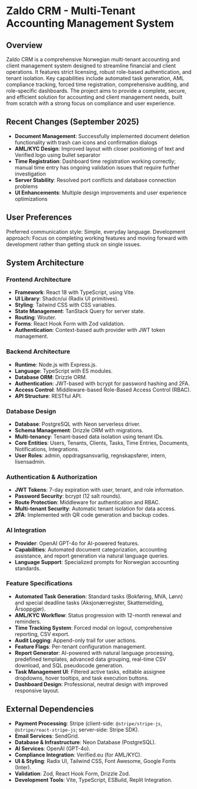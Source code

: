 # Zaldo CRM - Multi-Tenant Accounting Management System

## Overview
Zaldo CRM is a comprehensive Norwegian multi-tenant accounting and client management system designed to streamline financial and client operations. It features strict licensing, robust role-based authentication, and tenant isolation. Key capabilities include automated task generation, AML compliance tracking, forced time registration, comprehensive auditing, and role-specific dashboards. The project aims to provide a complete, secure, and efficient solution for accounting and client management needs, built from scratch with a strong focus on compliance and user experience.

## Recent Changes (September 2025)
- **Document Management**: Successfully implemented document deletion functionality with trash can icons and confirmation dialogs
- **AML/KYC Design**: Improved layout with closer positioning of text and Verified logo using bullet separator
- **Time Registration**: Dashboard time registration working correctly; manual time entry has ongoing validation issues that require further investigation
- **Server Stability**: Resolved port conflicts and database connection problems
- **UI Enhancements**: Multiple design improvements and user experience optimizations

## User Preferences
Preferred communication style: Simple, everyday language.
Development approach: Focus on completing working features and moving forward with development rather than getting stuck on single issues.

## System Architecture

### Frontend Architecture
- **Framework**: React 18 with TypeScript, using Vite.
- **UI Library**: Shadcn/ui (Radix UI primitives).
- **Styling**: Tailwind CSS with CSS variables.
- **State Management**: TanStack Query for server state.
- **Routing**: Wouter.
- **Forms**: React Hook Form with Zod validation.
- **Authentication**: Context-based auth provider with JWT token management.

### Backend Architecture
- **Runtime**: Node.js with Express.js.
- **Language**: TypeScript with ES modules.
- **Database ORM**: Drizzle ORM.
- **Authentication**: JWT-based with bcrypt for password hashing and 2FA.
- **Access Control**: Middleware-based Role-Based Access Control (RBAC).
- **API Structure**: RESTful API.

### Database Design
- **Database**: PostgreSQL with Neon serverless driver.
- **Schema Management**: Drizzle ORM with migrations.
- **Multi-tenancy**: Tenant-based data isolation using tenant IDs.
- **Core Entities**: Users, Tenants, Clients, Tasks, Time Entries, Documents, Notifications, Integrations.
- **User Roles**: admin, oppdragsansvarlig, regnskapsfører, intern, lisensadmin.

### Authentication & Authorization
- **JWT Tokens**: 7-day expiration with user, tenant, and role information.
- **Password Security**: bcrypt (12 salt rounds).
- **Route Protection**: Middleware for authentication and RBAC.
- **Multi-tenant Security**: Automatic tenant isolation for data access.
- **2FA**: Implemented with QR code generation and backup codes.

### AI Integration
- **Provider**: OpenAI GPT-4o for AI-powered features.
- **Capabilities**: Automated document categorization, accounting assistance, and report generation via natural language queries.
- **Language Support**: Specialized prompts for Norwegian accounting standards.

### Feature Specifications
- **Automated Task Generation**: Standard tasks (Bokføring, MVA, Lønn) and special deadline tasks (Aksjonærregister, Skattemelding, Årsoppgjør).
- **AML/KYC Workflow**: Status progression with 12-month renewal and reminders.
- **Time Tracking System**: Forced modal on logout, comprehensive reporting, CSV export.
- **Audit Logging**: Append-only trail for user actions.
- **Feature Flags**: Per-tenant configuration management.
- **Report Generator**: AI-powered with natural language processing, predefined templates, advanced data grouping, real-time CSV download, and SQL pseudocode generation.
- **Task Management UI**: Filtered active tasks, editable assignee dropdowns, hover tooltips, and task execution buttons.
- **Dashboard Design**: Professional, neutral design with improved responsive layout.

## External Dependencies

-   **Payment Processing**: Stripe (client-side: `@stripe/stripe-js`, `@stripe/react-stripe-js`; server-side: Stripe SDK).
-   **Email Services**: SendGrid.
-   **Database & Infrastructure**: Neon Database (PostgreSQL).
-   **AI Services**: OpenAI (GPT-4o).
-   **Compliance Integration**: Verified.eu (for AML/KYC).
-   **UI & Styling**: Radix UI, Tailwind CSS, Font Awesome, Google Fonts (Inter).
-   **Validation**: Zod, React Hook Form, Drizzle Zod.
-   **Development Tools**: Vite, TypeScript, ESBuild, Replit Integration.